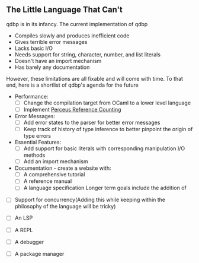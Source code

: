 ## The Little Language That Can't
qdbp is in its infancy. The current implementation of qdbp
- Compiles slowly and produces inefficient code
- Gives terrible error messages
- Lacks basic I/O
- Needs support for string, character, number, and list literals
- Doesn't have an import mechanism
- Has barely any documentation

However, these limitations are all fixable and will come with time. To that end, here is a shortlist of qdbp's agenda for the future

- Performance:
  - [ ] Change the compilation target from OCaml to a lower level language
  - [ ] Implement [Perceus Reference Counting](https://www.microsoft.com/en-us/research/uploads/prod/2020/11/perceus-tr-v1.pdf)
- Error Messages:
  - [ ] Add error states to the parser for better error messages
  - [ ] Keep track of history of type inference to better pinpoint the origin of type errors
- Essential Features:
  - [ ] Add support for basic literals with corresponding manipulation I/O methods
  - [ ] Add an import mechanism
- Documentation - create a website with:
  - [ ] A comprehensive tutorial
  - [ ] A reference manual
  - [ ] A language specification
Longer term goals include the addition of
- [ ] Support for concurrency(Adding this while keeping within the philosophy of the language will be tricky)
- [ ] An LSP
- [ ] A REPL
- [ ] A debugger
- [ ] A package manager

